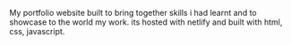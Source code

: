 My portfolio website built to bring together skills i had learnt and to showcase to the world my work. its hosted with netlify and built with html, css, javascript.

